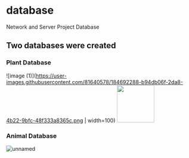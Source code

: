 # database
Network and Server Project Database

## Two databases were created 

### Plant Database

![image (1)](https://user-images.githubusercontent.com/81640578/184692288-b94db06f-2da8-4b22-9bfc-48f333a8365c.png | width=100)
<img src="[https://your-image-url.type](https://user-images.githubusercontent.com/81640578/184692288-b94db06f-2da8-4b22-9bfc-48f333a8365c.png)" width="100" height="100">

### Animal Database

![unnamed](https://user-images.githubusercontent.com/81640578/184693062-07a27e30-ed6f-4988-a8a8-610236e307fb.png)
